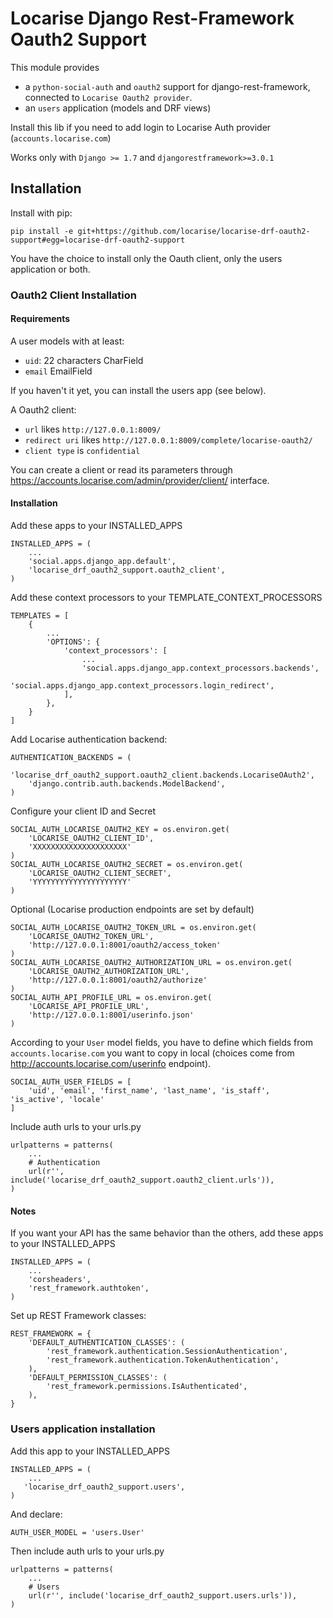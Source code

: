 # Locarise Django Rest-Framework Oauth2 Support

This module provides

* a `python-social-auth` and `oauth2` support for django-rest-framework,
connected to `Locarise Oauth2 provider`.
* an `users` application (models and DRF views)

Install this lib if you need to add login to Locarise Auth provider
(`accounts.locarise.com`)

Works only with `Django >= 1.7` and `djangorestframework>=3.0.1`

## Installation

Install with pip:
```
pip install -e git+https://github.com/locarise/locarise-drf-oauth2-support#egg=locarise-drf-oauth2-support
```

You have the choice to install only the Oauth client, only the users
application or both.

### Oauth2 Client Installation

#### Requirements

A user models with at least:
* `uid`: 22 characters CharField
* `email` EmailField

If you haven't it yet, you can install the users app (see below).

A Oauth2 client:
* `url` likes `http://127.0.0.1:8009/`
* `redirect uri` likes `http://127.0.0.1:8009/complete/locarise-oauth2/`
* `client type` is `confidential`

You can create a client or read its parameters through
https://accounts.locarise.com/admin/provider/client/ interface.

#### Installation

Add these apps to your INSTALLED_APPS

```
INSTALLED_APPS = (
    ...
    'social.apps.django_app.default',
    'locarise_drf_oauth2_support.oauth2_client',
)
```

Add these context processors to your TEMPLATE_CONTEXT_PROCESSORS

```
TEMPLATES = [
    {
        ...
        'OPTIONS': {
            'context_processors': [
                ...
                'social.apps.django_app.context_processors.backends',
                'social.apps.django_app.context_processors.login_redirect',
            ],
        },
    }
]
```

Add Locarise authentication backend:
```
AUTHENTICATION_BACKENDS = (
    'locarise_drf_oauth2_support.oauth2_client.backends.LocariseOAuth2',
    'django.contrib.auth.backends.ModelBackend',
)
```

Configure your client ID and Secret
```
SOCIAL_AUTH_LOCARISE_OAUTH2_KEY = os.environ.get(
    'LOCARISE_OAUTH2_CLIENT_ID',
    'XXXXXXXXXXXXXXXXXXXXX'
)
SOCIAL_AUTH_LOCARISE_OAUTH2_SECRET = os.environ.get(
    'LOCARISE_OAUTH2_CLIENT_SECRET',
    'YYYYYYYYYYYYYYYYYYYYY'
)
```

Optional (Locarise production endpoints are set by default)

```
SOCIAL_AUTH_LOCARISE_OAUTH2_TOKEN_URL = os.environ.get(
    'LOCARISE_OAUTH2_TOKEN_URL',
    'http://127.0.0.1:8001/oauth2/access_token'
)
SOCIAL_AUTH_LOCARISE_OAUTH2_AUTHORIZATION_URL = os.environ.get(
    'LOCARISE_OAUTH2_AUTHORIZATION_URL',
    'http://127.0.0.1:8001/oauth2/authorize'
)
SOCIAL_AUTH_API_PROFILE_URL = os.environ.get(
    'LOCARISE_API_PROFILE_URL',
    'http://127.0.0.1:8001/userinfo.json'
)
```

According to your `User` model fields, you have to define which fields from
`accounts.locarise.com` you want to copy in local (choices come from
http://accounts.locarise.com/userinfo endpoint).
```
SOCIAL_AUTH_USER_FIELDS = [
    'uid', 'email', 'first_name', 'last_name', 'is_staff', 'is_active', 'locale'
]
```

Include auth urls to your urls.py

```
urlpatterns = patterns(
    ...
    # Authentication
    url(r'', include('locarise_drf_oauth2_support.oauth2_client.urls')),
)
```

#### Notes

If you want your API has the same behavior than the others, add these apps
to your INSTALLED_APPS

```
INSTALLED_APPS = (
    ...
    'corsheaders',
    'rest_framework.authtoken',
)
```

Set up REST Framework classes:

```
REST_FRAMEWORK = {
    'DEFAULT_AUTHENTICATION_CLASSES': (
        'rest_framework.authentication.SessionAuthentication',
        'rest_framework.authentication.TokenAuthentication',
    ),
    'DEFAULT_PERMISSION_CLASSES': (
        'rest_framework.permissions.IsAuthenticated',
    ),
}
```

### Users application installation

Add this app to your INSTALLED_APPS

```
INSTALLED_APPS = (
    ...
   'locarise_drf_oauth2_support.users',
)
```

And declare:

```
AUTH_USER_MODEL = 'users.User'
```

Then include auth urls to your urls.py

```
urlpatterns = patterns(
    ...
    # Users
    url(r'', include('locarise_drf_oauth2_support.users.urls')),
)
```




